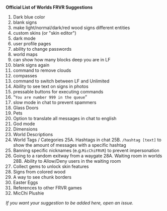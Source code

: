 **Official List of Worlds FRVR Suggestions**

1. Dark blue color
2. blank signs
3. make light/normal/dark/red wood signs different entities
4. custom skins (or "skin editor")
5. dark mode
6. user profile pages
7. ability to change passwords
8. world maps
9. can show how many blocks deep you are in LF
10. blank signs again
11. command to remove clouds
12. compasses
13. command to switch between LF and Unlimited
14. Ability to see text on signs in photos
15. pressable buttons for executing commands
16. “`You are number 999 in the queue`”
17. slow mode in chat to prevent spammers
18. Glass Doors
19. Pets
20. Option to translate all messages in chat to english
21. God mode
22. Dimensions
23. World Descriptions
24. World Tags / Categories
25A. Hashtags in chat
25B. `/hashtag [text]` to show the amount of messages with a specific hashtag
26. Banning specific nicknames (e.g.`MicChiFRVR`) to prevent impersonation
27. Going to a random exitway from a waygate
28A. Waiting room in worlds
28B. Ability to Allow/Deny users in the waiting room
29. Collect gems to unlock skin features
30. Signs from colored wood
31. A way to see chunk borders
32. Easter Eggs
33. References to other FRVR games
34. MicChi Plushie

*If you want your suggestion to be added here, open an issue.*
